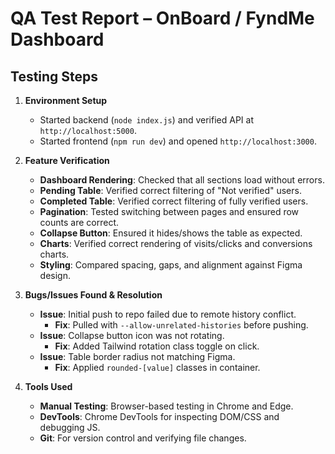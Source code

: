 # QA Test Report – OnBoard / FyndMe Dashboard

## Testing Steps
1. **Environment Setup**
   - Started backend (`node index.js`) and verified API at `http://localhost:5000`.
   - Started frontend (`npm run dev`) and opened `http://localhost:3000`.

2. **Feature Verification**
   - **Dashboard Rendering**: Checked that all sections load without errors.
   - **Pending Table**: Verified correct filtering of "Not verified" users.
   - **Completed Table**: Verified correct filtering of fully verified users.
   - **Pagination**: Tested switching between pages and ensured row counts are correct.
   - **Collapse Button**: Ensured it hides/shows the table as expected.
   - **Charts**: Verified correct rendering of visits/clicks and conversions charts.
   - **Styling**: Compared spacing, gaps, and alignment against Figma design.

3. **Bugs/Issues Found & Resolution**
   - **Issue**: Initial push to repo failed due to remote history conflict.
     - **Fix**: Pulled with `--allow-unrelated-histories` before pushing.
   - **Issue**: Collapse button icon was not rotating.
     - **Fix**: Added Tailwind rotation class toggle on click.
   - **Issue**: Table border radius not matching Figma.
     - **Fix**: Applied `rounded-[value]` classes in container.

4. **Tools Used**
   - **Manual Testing**: Browser-based testing in Chrome and Edge.
   - **DevTools**: Chrome DevTools for inspecting DOM/CSS and debugging JS.
   - **Git**: For version control and verifying file changes.
